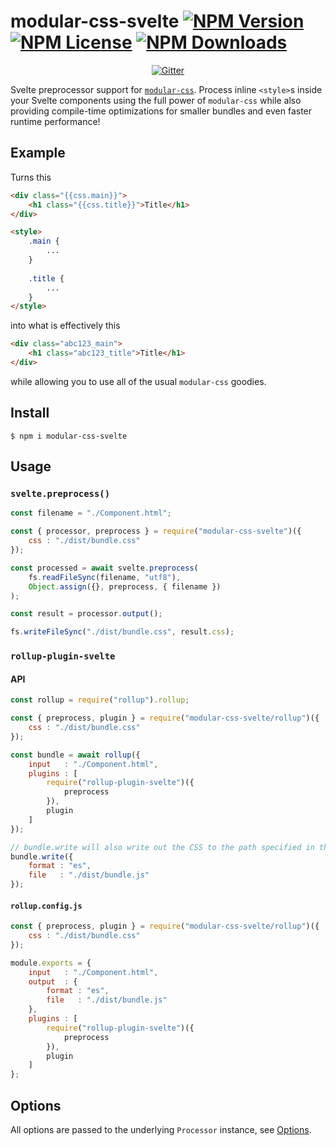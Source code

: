 modular-css-svelte  [![NPM Version](https://img.shields.io/npm/v/modular-css-svelte.svg)](https://www.npmjs.com/package/modular-css-svelte) [![NPM License](https://img.shields.io/npm/l/modular-css-svelte.svg)](https://www.npmjs.com/package/modular-css-svelte) [![NPM Downloads](https://img.shields.io/npm/dm/modular-css-svelte.svg)](https://www.npmjs.com/package/modular-css-svelte)
===========

<p align="center">
    <a href="https://gitter.im/modular-css/modular-css"><img src="https://img.shields.io/gitter/room/modular-css/modular-css.svg" alt="Gitter" /></a>
</p>

Svelte preprocessor support for [`modular-css`](https://github.com/tivac/modular-css). Process inline `<style>`s inside your Svelte components using the full power of `modular-css` while also providing compile-time optimizations for smaller bundles and even faster runtime performance!

## Example

Turns this

```html
<div class="{{css.main}}">
    <h1 class="{{css.title}}">Title</h1>
</div>

<style>
    .main {
        ...
    }
    
    .title {
        ...
    }
</style>
```

into what is effectively this

```html
<div class="abc123_main">
    <h1 class="abc123_title">Title</h1>
</div>
```

while allowing you to use all of the usual `modular-css` goodies.

## Install

`$ npm i modular-css-svelte`

## Usage

### `svelte.preprocess()`

```js
const filename = "./Component.html";

const { processor, preprocess } = require("modular-css-svelte")({
    css : "./dist/bundle.css"
});

const processed = await svelte.preprocess(
    fs.readFileSync(filename, "utf8"),
    Object.assign({}, preprocess, { filename })
);

const result = processor.output();

fs.writeFileSync("./dist/bundle.css", result.css);
```

### `rollup-plugin-svelte`

#### API

```js
const rollup = require("rollup").rollup;

const { preprocess, plugin } = require("modular-css-svelte/rollup")({
    css : "./dist/bundle.css"
});

const bundle = await rollup({
    input   : "./Component.html",
    plugins : [
        require("rollup-plugin-svelte")({
            preprocess
        }),
        plugin
    ]
});

// bundle.write will also write out the CSS to the path specified in the `css` arg
bundle.write({
    format : "es",
    file   : "./dist/bundle.js"
});
```

#### `rollup.config.js`

```js
const { preprocess, plugin } = require("modular-css-svelte/rollup")({
    css : "./dist/bundle.css"
});

module.exports = {
    input   : "./Component.html",
    output  : {
        format : "es",
        file   : "./dist/bundle.js"
    },
    plugins : [
        require("rollup-plugin-svelte")({
            preprocess
        }),
        plugin
    ]
};
```

## Options

All options are passed to the underlying `Processor` instance, see [Options](https://github.com/tivac/modular-css/blob/master/docs/api.md#options).

